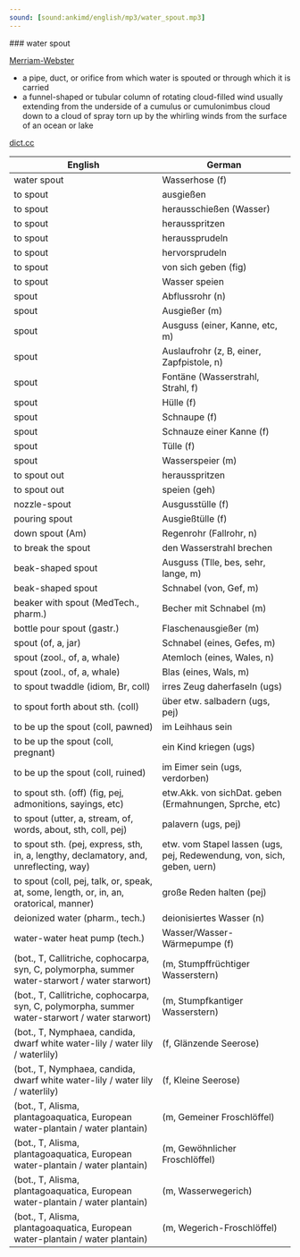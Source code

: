 ```yaml
---
sound: [sound:ankimd/english/mp3/water_spout.mp3]
---
```


\### water spout

[Merriam-Webster](https://www.merriam-webster.com/dictionary/water+spout)

- a pipe, duct, or orifice from which water is spouted or through which it is carried
- a funnel-shaped or tubular column of rotating cloud-filled wind usually extending from the underside of a cumulus or cumulonimbus cloud down to a cloud of spray torn up by the whirling winds from the surface of an ocean or lake

[dict.cc](https://www.dict.cc/water+spout)

| English        | German       |
| -------------- | ------------ |
| water spout | Wasserhose (f) |
| to spout | ausgießen |
| to spout | herausschießen (Wasser) |
| to spout | herausspritzen |
| to spout | heraussprudeln |
| to spout | hervorsprudeln |
| to spout | von sich geben (fig) |
| to spout | Wasser speien |
| spout | Abflussrohr (n) |
| spout | Ausgießer (m) |
| spout | Ausguss (einer, Kanne, etc, m) |
| spout | Auslaufrohr (z, B, einer, Zapfpistole, n) |
| spout | Fontäne (Wasserstrahl, Strahl, f) |
| spout | Hülle (f) |
| spout | Schnaupe (f) |
| spout | Schnauze einer Kanne (f) |
| spout | Tülle (f) |
| spout | Wasserspeier (m) |
| to spout out | herausspritzen |
| to spout out | speien (geh) |
| nozzle-spout | Ausgusstülle (f) |
| pouring spout | Ausgießtülle (f) |
| down spout (Am) | Regenrohr (Fallrohr, n) |
| to break the spout | den Wasserstrahl brechen |
| beak-shaped spout | Ausguss (Tlle, bes, sehr, lange, m) |
| beak-shaped spout | Schnabel (von, Gef, m) |
| beaker with spout (MedTech., pharm.) | Becher mit Schnabel (m) |
| bottle pour spout (gastr.) | Flaschenausgießer (m) |
| spout (of, a, jar) | Schnabel (eines, Gefes, m) |
| spout (zool., of, a, whale) | Atemloch (eines, Wales, n) |
| spout (zool., of, a, whale) | Blas (eines, Wals, m) |
| to spout twaddle (idiom, Br, coll) | irres Zeug daherfaseln (ugs) |
| to spout forth about sth. (coll) | über etw. salbadern (ugs, pej) |
| to be up the spout (coll, pawned) | im Leihhaus sein |
| to be up the spout (coll, pregnant) | ein Kind kriegen (ugs) |
| to be up the spout (coll, ruined) | im Eimer sein (ugs, verdorben) |
| to spout sth. (off) (fig, pej, admonitions, sayings, etc) | etw.Akk. von sichDat. geben (Ermahnungen, Sprche, etc) |
| to spout (utter, a, stream, of, words, about, sth, coll, pej) | palavern (ugs, pej) |
| to spout sth. (pej, express, sth, in, a, lengthy, declamatory, and, unreflecting, way) | etw. vom Stapel lassen (ugs, pej, Redewendung, von, sich, geben, uern) |
| to spout (coll, pej, talk, or, speak, at, some, length, or, in, an, oratorical, manner) | große Reden halten (pej) |
| deionized water <DI water> (pharm., tech.) | deionisiertes Wasser (n) |
| water-water heat pump (tech.) | Wasser/Wasser-Wärmepumpe (f) |
|  (bot., T, Callitriche, cophocarpa, syn, C, polymorpha, summer water-starwort / water starwort) |  (m, Stumpffrüchtiger Wasserstern) |
|  (bot., T, Callitriche, cophocarpa, syn, C, polymorpha, summer water-starwort / water starwort) |  (m, Stumpfkantiger Wasserstern) |
|  (bot., T, Nymphaea, candida, dwarf white water-lily / water lily / waterlily) |  (f, Glänzende Seerose) |
|  (bot., T, Nymphaea, candida, dwarf white water-lily / water lily / waterlily) |  (f, Kleine Seerose) |
|  (bot., T, Alisma, plantagoaquatica, European water-plantain / water plantain) |  (m, Gemeiner Froschlöffel) |
|  (bot., T, Alisma, plantagoaquatica, European water-plantain / water plantain) |  (m, Gewöhnlicher Froschlöffel) |
|  (bot., T, Alisma, plantagoaquatica, European water-plantain / water plantain) |  (m, Wasserwegerich) |
|  (bot., T, Alisma, plantagoaquatica, European water-plantain / water plantain) |  (m, Wegerich-Froschlöffel) |
